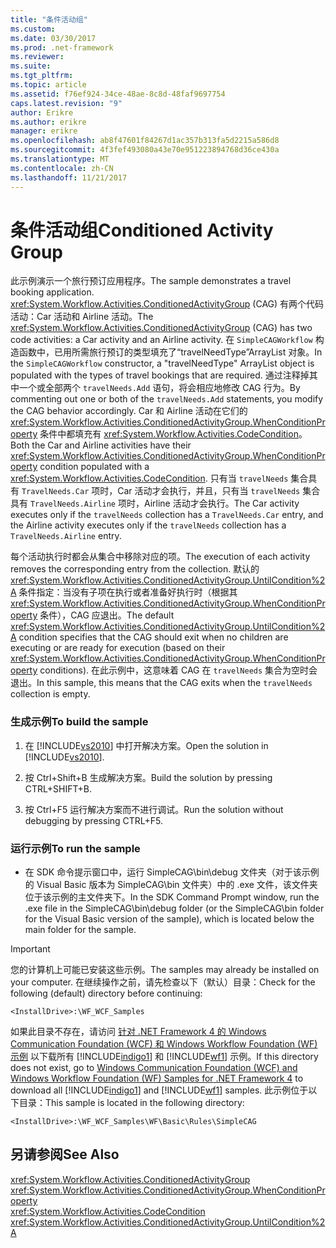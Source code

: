 ```yaml
---
title: "条件活动组"
ms.custom: 
ms.date: 03/30/2017
ms.prod: .net-framework
ms.reviewer: 
ms.suite: 
ms.tgt_pltfrm: 
ms.topic: article
ms.assetid: f76ef924-34ce-48ae-8c8d-48faf9697754
caps.latest.revision: "9"
author: Erikre
ms.author: erikre
manager: erikre
ms.openlocfilehash: ab8f47601f84267d1ac357b313fa5d2215a586d8
ms.sourcegitcommit: 4f3fef493080a43e70e951223894768d36ce430a
ms.translationtype: MT
ms.contentlocale: zh-CN
ms.lasthandoff: 11/21/2017
---
```

# <a name="conditioned-activity-group"></a><span data-ttu-id="aa2a9-102">条件活动组</span><span class="sxs-lookup"><span data-stu-id="aa2a9-102">Conditioned Activity Group</span></span>
<span data-ttu-id="aa2a9-103">此示例演示一个旅行预订应用程序。</span><span class="sxs-lookup"><span data-stu-id="aa2a9-103">The sample demonstrates a travel booking application.</span></span> <span data-ttu-id="aa2a9-104"><xref:System.Workflow.Activities.ConditionedActivityGroup> (CAG) 有两个代码活动：Car 活动和 Airline 活动。</span><span class="sxs-lookup"><span data-stu-id="aa2a9-104">The <xref:System.Workflow.Activities.ConditionedActivityGroup> (CAG) has two code activities: a Car activity and an Airline activity.</span></span> <span data-ttu-id="aa2a9-105">在 `SimpleCAGWorkflow` 构造函数中，已用所需旅行预订的类型填充了“travelNeedType”ArrayList 对象。</span><span class="sxs-lookup"><span data-stu-id="aa2a9-105">In the `SimpleCAGWorkflow` constructor, a "travelNeedType" ArrayList object is populated with the types of travel bookings that are required.</span></span> <span data-ttu-id="aa2a9-106">通过注释掉其中一个或全部两个 `travelNeeds.Add` 语句，将会相应地修改 CAG 行为。</span><span class="sxs-lookup"><span data-stu-id="aa2a9-106">By commenting out one or both of the `travelNeeds.Add` statements, you modify the CAG behavior accordingly.</span></span> <span data-ttu-id="aa2a9-107">Car 和 Airline 活动在它们的 <xref:System.Workflow.Activities.ConditionedActivityGroup.WhenConditionProperty> 条件中都填充有 <xref:System.Workflow.Activities.CodeCondition>。</span><span class="sxs-lookup"><span data-stu-id="aa2a9-107">Both the Car and Airline activities have their <xref:System.Workflow.Activities.ConditionedActivityGroup.WhenConditionProperty> condition populated with a <xref:System.Workflow.Activities.CodeCondition>.</span></span> <span data-ttu-id="aa2a9-108">只有当 `travelNeeds` 集合具有 `TravelNeeds.Car` 项时，Car 活动才会执行，并且，只有当 `travelNeeds` 集合具有 `TravelNeeds.Airline` 项时，Airline 活动才会执行。</span><span class="sxs-lookup"><span data-stu-id="aa2a9-108">The Car activity executes only if the `travelNeeds` collection has a `TravelNeeds.Car` entry, and the Airline activity executes only if the `travelNeeds` collection has a `TravelNeeds.Airline` entry.</span></span>  
  
 <span data-ttu-id="aa2a9-109">每个活动执行时都会从集合中移除对应的项。</span><span class="sxs-lookup"><span data-stu-id="aa2a9-109">The execution of each activity removes the corresponding entry from the collection.</span></span> <span data-ttu-id="aa2a9-110">默认的 <xref:System.Workflow.Activities.ConditionedActivityGroup.UntilCondition%2A> 条件指定：当没有子项在执行或者准备好执行时（根据其 <xref:System.Workflow.Activities.ConditionedActivityGroup.WhenConditionProperty> 条件），CAG 应退出。</span><span class="sxs-lookup"><span data-stu-id="aa2a9-110">The default <xref:System.Workflow.Activities.ConditionedActivityGroup.UntilCondition%2A> condition specifies that the CAG should exit when no children are executing or are ready for execution (based on their <xref:System.Workflow.Activities.ConditionedActivityGroup.WhenConditionProperty> conditions).</span></span> <span data-ttu-id="aa2a9-111">在此示例中，这意味着 CAG 在 `travelNeeds` 集合为空时会退出。</span><span class="sxs-lookup"><span data-stu-id="aa2a9-111">In this sample, this means that the CAG exits when the `travelNeeds` collection is empty.</span></span>  
  
### <a name="to-build-the-sample"></a><span data-ttu-id="aa2a9-112">生成示例</span><span class="sxs-lookup"><span data-stu-id="aa2a9-112">To build the sample</span></span>  
  
1.  <span data-ttu-id="aa2a9-113">在 [!INCLUDE[vs2010](../../../../includes/vs2010-md.md)] 中打开解决方案。</span><span class="sxs-lookup"><span data-stu-id="aa2a9-113">Open the solution in [!INCLUDE[vs2010](../../../../includes/vs2010-md.md)].</span></span>  
  
2.  <span data-ttu-id="aa2a9-114">按 Ctrl+Shift+B 生成解决方案。</span><span class="sxs-lookup"><span data-stu-id="aa2a9-114">Build the solution by pressing CTRL+SHIFT+B.</span></span>  
  
3.  <span data-ttu-id="aa2a9-115">按 Ctrl+F5 运行解决方案而不进行调试。</span><span class="sxs-lookup"><span data-stu-id="aa2a9-115">Run the solution without debugging by pressing CTRL+F5.</span></span>  
  
### <a name="to-run-the-sample"></a><span data-ttu-id="aa2a9-116">运行示例</span><span class="sxs-lookup"><span data-stu-id="aa2a9-116">To run the sample</span></span>  
  
-   <span data-ttu-id="aa2a9-117">在 SDK 命令提示窗口中，运行 SimpleCAG\bin\debug 文件夹（对于该示例的 Visual Basic 版本为 SimpleCAG\bin 文件夹）中的 .exe 文件，该文件夹位于该示例的主文件夹下。</span><span class="sxs-lookup"><span data-stu-id="aa2a9-117">In the SDK Command Prompt window, run the .exe file in the SimpleCAG\bin\debug folder (or the SimpleCAG\bin folder for the Visual Basic version of the sample), which is located below the main folder for the sample.</span></span>  
  
> [!IMPORTANT]
>  <span data-ttu-id="aa2a9-118">您的计算机上可能已安装这些示例。</span><span class="sxs-lookup"><span data-stu-id="aa2a9-118">The samples may already be installed on your computer.</span></span> <span data-ttu-id="aa2a9-119">在继续操作之前，请先检查以下（默认）目录：</span><span class="sxs-lookup"><span data-stu-id="aa2a9-119">Check for the following (default) directory before continuing:</span></span>  
>   
>  `<InstallDrive>:\WF_WCF_Samples`  
>   
>  <span data-ttu-id="aa2a9-120">如果此目录不存在，请访问 [针对 .NET Framework 4 的 Windows Communication Foundation (WCF) 和 Windows Workflow Foundation (WF) 示例](http://go.microsoft.com/fwlink/?LinkId=150780) 以下载所有 [!INCLUDE[indigo1](../../../../includes/indigo1-md.md)] 和 [!INCLUDE[wf1](../../../../includes/wf1-md.md)] 示例。</span><span class="sxs-lookup"><span data-stu-id="aa2a9-120">If this directory does not exist, go to [Windows Communication Foundation (WCF) and Windows Workflow Foundation (WF) Samples for .NET Framework 4](http://go.microsoft.com/fwlink/?LinkId=150780) to download all [!INCLUDE[indigo1](../../../../includes/indigo1-md.md)] and [!INCLUDE[wf1](../../../../includes/wf1-md.md)] samples.</span></span> <span data-ttu-id="aa2a9-121">此示例位于以下目录：</span><span class="sxs-lookup"><span data-stu-id="aa2a9-121">This sample is located in the following directory:</span></span>  
>   
>  `<InstallDrive>:\WF_WCF_Samples\WF\Basic\Rules\SimpleCAG`  
  
## <a name="see-also"></a><span data-ttu-id="aa2a9-122">另请参阅</span><span class="sxs-lookup"><span data-stu-id="aa2a9-122">See Also</span></span>  
 <xref:System.Workflow.Activities.ConditionedActivityGroup>  
 <xref:System.Workflow.Activities.ConditionedActivityGroup.WhenConditionProperty>  
 <xref:System.Workflow.Activities.CodeCondition>  
 <xref:System.Workflow.Activities.ConditionedActivityGroup.UntilCondition%2A>
